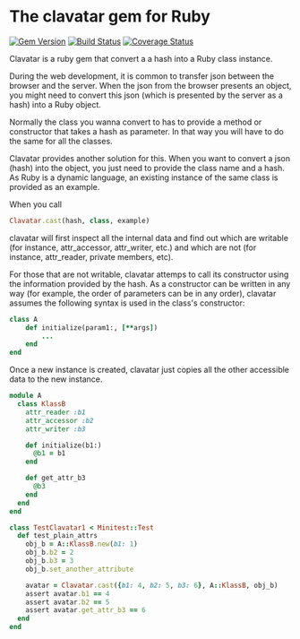 # The clavatar gem for Ruby

[![Gem Version](https://badge.fury.io/rb/clavatar.svg)](https://badge.fury.io/rb/clavatar)
[![Build Status](https://travis-ci.org/hex0cter/clavatar.svg?branch=master)](https://travis-ci.org/hex0cter/clavatar)
[![Coverage Status](https://coveralls.io/repos/github/hex0cter/clavatar/badge.svg?branch=master)](https://coveralls.io/github/hex0cter/clavatar?branch=master)

Clavatar is a ruby gem that convert a a hash into a Ruby class instance.

During the web development, it is common to transfer json between the browser and the server. When the json from the
browser presents an object, you might need to convert this json (which is presented by the server as a hash) into a Ruby
object.

Normally the class you wanna convert to has to provide a method or constructor that takes a hash as parameter. In that
way you will have to do the same for all the classes.

Clavatar provides another solution for this. When you want to convert a json (hash) into the object, you just need to
provide the class name and a hash. As Ruby is a dynamic language, an existing instance of the same class is provided as
an example.

When you call

```ruby
Clavatar.cast(hash, class, example)
```

clavatar will first inspect all the internal data and find out which are writable (for instance, attr_accessor,
attr_writer, etc.) and which are not (for instance, attr_reader, private members, etc).

For those that are not writable, clavatar attemps to call its constructor using the information provided by the hash.
As a constructor can be written in any way (for example, the order of parameters can be in any order), clavatar assumes
the following syntax is used in the class's constructor:

```ruby
class A
    def initialize(param1:, [**args])
        ...
    end
end
```

Once a new instance is created, clavatar just copies all the other accessible data to the new instance.

```ruby
module A
  class KlassB
    attr_reader :b1
    attr_accessor :b2
    attr_writer :b3

    def initialize(b1:)
      @b1 = b1
    end

    def get_attr_b3
      @b3
    end
  end
end

class TestClavatar1 < Minitest::Test
  def test_plain_attrs
    obj_b = A::KlassB.new(b1: 1)
    obj_b.b2 = 2
    obj_b.b3 = 3
    obj_b.set_another_attribute

    avatar = Clavatar.cast({b1: 4, b2: 5, b3: 6}, A::KlassB, obj_b)
    assert avatar.b1 == 4
    assert avatar.b2 == 5
    assert avatar.get_attr_b3 == 6
  end
end

```
